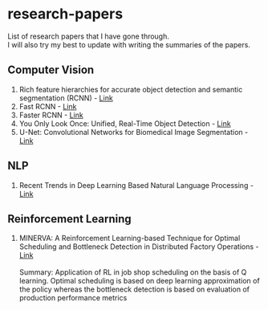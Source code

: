 # research-papers
List of research papers that I have gone through.<br>
I will also try my best to update with writing the summaries of the papers.<br>

## Computer Vision

1. Rich feature hierarchies for accurate object detection and semantic segmentation (RCNN) - [Link](https://arxiv.org/abs/1311.2524)
2. Fast RCNN - [Link](https://www.cv-foundation.org/openaccess/content_iccv_2015/papers/Girshick_Fast_R-CNN_ICCV_2015_paper.pdf)
3. Faster RCNN - [Link](https://arxiv.org/abs/1506.01497)
4. You Only Look Once: Unified, Real-Time Object Detection - [Link](https://arxiv.org/pdf/1506.02640)
5. U-Net: Convolutional Networks for Biomedical Image Segmentation - [Link](https://arxiv.org/abs/1505.04597)

## NLP
1. Recent Trends in Deep Learning Based Natural Language Processing - [Link](https://arxiv.org/pdf/1708.02709)

## Reinforcement Learning

1. MINERVA: A Reinforcement Learning-based Technique for Optimal Scheduling and Bottleneck Detection in Distributed Factory Operations - [Link](https://ieeexplore.ieee.org/stamp/stamp.jsp?arnumber=8328189)<br><br>
Summary: Application of RL in job shop scheduling on the basis of Q learning. Optimal scheduling is based on deep learning approximation of the policy whereas the bottleneck detection is based on evaluation of production performance metrics
